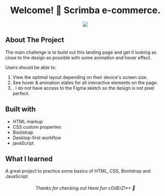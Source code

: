 <h1 align="center">
 Welcome! 👋 Scrimba e-commerce.
</h1>

<p align="center">
 <img src="./design/desktop-preview.jpg"/>
</p>

## About The Project
The main challenge is to build out this landing page and get it looking as close to the design as possible with some animation and hover effect.

Users should be able to:

1. View the optimal layout depending on their device's screen size.
2. See hover & animation states for all interactive elements on the page.
3. . I do not have access to the Figma sketch so the design is not pixel perfect.

## Built with
 * HTML markup
 * CSS custom properties
 * Bootstrap
 * Desktop-first workflow
 * javaScript

 
## What I learned
A great project to practice some basics of HTML, CSS, Bootstrap and JavaScript.

<h6 align="center">
 Thanks for checking out Have fun cOdErZ!** 🚀
</h6>
